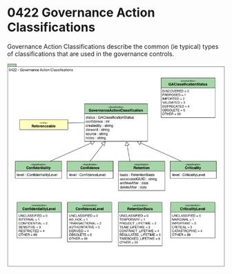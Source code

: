 <!-- SPDX-License-Identifier: CC-BY-4.0 -->
<!-- Copyright Contributors to the Egeria project. -->

# 0422 Governance Action Classifications

Governance Action Classifications describe the common (ie typical) types of classifications
that are used in the governance controls.

![UML](0422-Governance-Action-Classifications.png)